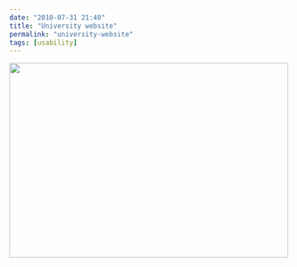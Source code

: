 ```yaml
---
date: "2010-07-31 21:40"
title: "University website"
permalink: "university-website"
tags: [usability]
---
```


<a href="http://xkcd.com/773/"><img src="http://imgs.xkcd.com/comics/university_website.png" alt="" width="500" height="349" /></a>
